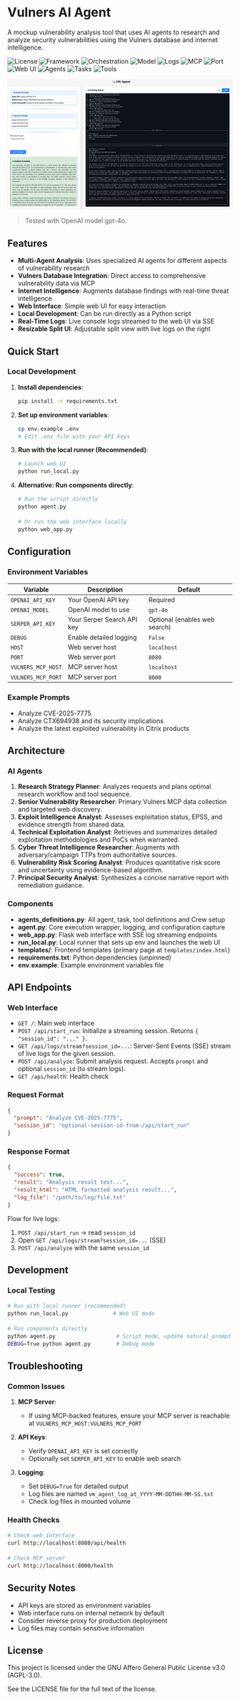 # Vulners AI Agent

A mockup vulnerability analysis tool that uses AI agents to research and analyze security vulnerabilities using the Vulners database and internet intelligence.

![License](https://img.shields.io/badge/License-AGPL--3.0-blue)
![Framework](https://img.shields.io/badge/Framework-Flask-000?logo=flask)
![Orchestration](https://img.shields.io/badge/Orchestration-CrewAI-673ab7)
![Model](https://img.shields.io/badge/Model-gpt--4o-00bcd4)
![Logs](https://img.shields.io/badge/Logs-SSE%20live%20streaming-ff9800)
![MCP](https://img.shields.io/badge/MCP-Vulners-795548)
![Port](https://img.shields.io/badge/Port-8080-2196f3)
![Web UI](https://img.shields.io/badge/Web%20UI-Auto%20opens%20browser-4caf50)
![Agents](https://img.shields.io/badge/Agents-7-9c27b0)
![Tasks](https://img.shields.io/badge/Tasks-7-3f51b5)
![Tools](https://img.shields.io/badge/Tools-3-009688)

![VM-Agent Web UI](images/VM-Agent%20WebUI.png)

> Tested with OpenAI model gpt-4o.

## Features

- **Multi-Agent Analysis**: Uses specialized AI agents for different aspects of vulnerability research
- **Vulners Database Integration**: Direct access to comprehensive vulnerability data via MCP
- **Internet Intelligence**: Augments database findings with real-time threat intelligence
- **Web Interface**: Simple web UI for easy interaction
- **Local Development**: Can be run directly as a Python script
- **Real-Time Logs**: Live console logs streamed to the web UI via SSE
- **Resizable Split UI**: Adjustable split view with live logs on the right

## Quick Start

### Local Development

1. **Install dependencies**:

   ```bash
   pip install -r requirements.txt
   ```

2. **Set up environment variables**:

   ```bash
   cp env.example .env
   # Edit .env file with your API keys
   ```

3. **Run with the local runner (Recommended)**:

   ```bash
   # Launch web UI
   python run_local.py
   ```

4. **Alternative: Run components directly**:

   ```bash
   # Run the script directly
   python agent.py
   
   # Or run the web interface locally
   python web_app.py
   ```

## Configuration

### Environment Variables

| Variable | Description | Default |
|----------|-------------|---------|
| `OPENAI_API_KEY` | Your OpenAI API key | Required |
| `OPENAI_MODEL` | OpenAI model to use | `gpt-4o` |
| `SERPER_API_KEY` | Your Serper Search API key | Optional (enables web search) |
| `DEBUG` | Enable detailed logging | `False` |
| `HOST` | Web server host | `localhost` |
| `PORT` | Web server port | `8080` |
| `VULNERS_MCP_HOST` | MCP server host | `localhost` |
| `VULNERS_MCP_PORT` | MCP server port | `8000` |

### Example Prompts

- Analyze CVE-2025-7775
- Analyze CTX694938 and its security implications
- Analyze the latest exploited vulnerability in Citrix products

## Architecture

### AI Agents

1. **Research Strategy Planner**: Analyzes requests and plans optimal research workflow and tool sequence.
2. **Senior Vulnerability Researcher**: Primary Vulners MCP data collection and targeted web discovery.
3. **Exploit Intelligence Analyst**: Assesses exploitation status, EPSS, and evidence strength from shared data.
4. **Technical Exploitation Analyst**: Retrieves and summarizes detailed exploitation methodologies and PoCs when warranted.
5. **Cyber Threat Intelligence Researcher**: Augments with adversary/campaign TTPs from authoritative sources.
6. **Vulnerability Risk Scoring Analyst**: Produces quantitative risk score and uncertainty using evidence-based algorithm.
7. **Principal Security Analyst**: Synthesizes a concise narrative report with remediation guidance.

### Components

- **agents_definitions.py**: All agent, task, tool definitions and Crew setup
- **agent.py**: Core execution wrapper, logging, and configuration capture
- **web_app.py**: Flask web interface with SSE log streaming endpoints
- **run_local.py**: Local runner that sets up env and launches the web UI
- **templates/**: Frontend templates (primary page at `templates/index.html`)
- **requirements.txt**: Python dependencies (unpinned)
- **env.example**: Example environment variables file

## API Endpoints

### Web Interface

- `GET /`: Main web interface
- `POST /api/start_run`: Initialize a streaming session. Returns `{ "session_id": "..." }`.
- `GET /api/logs/stream?session_id=...`: Server-Sent Events (SSE) stream of live logs for the given session.
- `POST /api/analyze`: Submit analysis request. Accepts `prompt` and optional `session_id` (to stream logs).
- `GET /api/health`: Health check

### Request Format

```json
{
  "prompt": "Analyze CVE-2025-7775",
  "session_id": "optional-session-id-from-/api/start_run"
}
```

### Response Format

```json
{
  "success": true,
  "result": "Analysis result text...",
  "result_html": "HTML formatted analysis result...",
  "log_file": "/path/to/log/file.txt"
}
```

Flow for live logs:

1. `POST /api/start_run` → read `session_id`
2. Open `GET /api/logs/stream?session_id=...` (SSE)
3. `POST /api/analyze` with the same `session_id`

## Development

### Local Testing

```bash
# Run with local runner (recommended)
python run_local.py              # Web UI mode

# Run components directly
python agent.py                   # Script mode, update natural_prompt accordingly
DEBUG=True python agent.py        # Debug mode
```

## Troubleshooting

### Common Issues

1. **MCP Server**:
   - If using MCP-backed features, ensure your MCP server is reachable at `VULNERS_MCP_HOST:VULNERS_MCP_PORT`

2. **API Keys**:
   - Verify `OPENAI_API_KEY` is set correctly
   - Optionally set `SERPER_API_KEY` to enable web search

3. **Logging**:
   - Set `DEBUG=True` for detailed output
   - Log files are named `vm_agent_log_at_YYYY-MM-DDTHH-MM-SS.txt`
   - Check log files in mounted volume

### Health Checks

```bash
# Check web interface
curl http://localhost:8080/api/health

# Check MCP server
curl http://localhost:8000/health
```

## Security Notes

- API keys are stored as environment variables
- Web interface runs on internal network by default
- Consider reverse proxy for production deployment
- Log files may contain sensitive information

## License

This project is licensed under the GNU Affero General Public License v3.0 (AGPL-3.0).

See the LICENSE file for the full text of the license.
